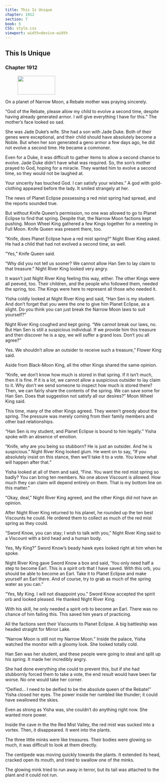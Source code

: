 ```yaml
---
title: This Is Unique
chapter: 1912
section: 7
book: 5
CSS: style.css
viewport: width=device-width
---
```


## This Is Unique

### Chapter 1912

<figure>
	<img src="../Images/gem.gif" alt="" id="gem" width="120" height="60" />
</figure>

On a planet of Narrow Moon, a Rebate mother was praying sincerely.

“God of the Rebate, please allow my child to evolve a second time, despite having already generated armor. I will give everything I have for this.” The mother’s face looked so sad.

She was Jade Duke’s wife. She had a son with Jade Duke. Both of their genes were exceptional, and their child should have absolutely become a Noble. But when her son generated a geno armor a few days ago, he did not evolve a second time. He became a commoner.

Even for a Duke, it was difficult to gather items to allow a second chance to evolve. Jade Duke didn’t have what was required. So, the son’s mother prayed to God, hoping for a miracle. They wanted him to evolve a second time, so they would not be laughed at.

Your sincerity has touched God. I can satisfy your wishes.” A god with gold-clothing appeared before the lady. It smiled strangely at her.

The news of Planet Eclipse possessing a red mist spring had spread, and the reports sounded true.

But without Knife Queen’s permission, no one was allowed to go to Planet Eclipse to find that spring. Despite that, the Narrow Moon factions kept pushing. Moon Wheel King gathered a few Kings together for a meeting in Full Moon. Knife Queen was present there, too.

“Knife, does Planet Eclipse have a red mist spring?” Night River King asked. He had a child that had not evolved a second time, as well.

“Yes,” Knife Queen said.

“Why did you not tell us sooner? We cannot allow Han Sen to lay claim to that treasure.” Night River King looked very angry.

It wasn’t just Night River King feeling this way, either. The other Kings were all peeved, too. Their children, and the people who followed them, needed the spring, too. The Kings were here to represent all those who needed it.

Yisha coldly looked at Night River King and said, “Han Sen is my student. And don’t forget that you were the one to give him Planet Eclipse, as a slight. Do you think you can just break the Narrow Moon laws to suit yourself?”

Night River King coughed and kept going. “We cannot break our laws, no. But Han Sen is still a suspicious individual. If we provide him this treasure and then discover he is a spy, we will suffer a grand loss. Don’t you all agree?”

Yes. We shouldn’t allow an outsider to receive such a treasure,” Flower King said.

Aside from Black-Moon King, all the other Kings shared the same opinion.

“Knife, we don’t know how much is stored in that spring. If it isn’t much, then it is fine. If it is a lot, we cannot allow a suspicious outsider to lay claim to it. Why don’t we send someone to inspect how much is stored there? Then, we can fairly share the contents of the spring. We can save some for Han Sen. Does that suggestion not satisfy all our desires?” Moon Wheel King said.

This time, many of the other Kings agreed. They weren’t greedy about the spring. The pressure was merely coming from their family members and other bad relationships.

“Han Sen is my student, and Planet Eclipse is bound to him legally.” Yisha spoke with an absence of emotion.

“Knife, why are you being so stubborn? He is just an outsider. And he is suspicious.” Night River King looked glum. He went on to say, “If you absolutely insist on this stance, then we’ll take it to a vote. You know what will happen after that.”

Yisha looked at all of them and said, “Fine. You want the red mist spring so badly? You can bring ten members. No one above Viscount is allowed. How much they can claim will depend entirely on them. That is my bottom line on this matter.”

“Okay, deal,” Night River King agreed, and the other Kings did not have an opinion.

After Night River King returned to his planet, he rounded up the ten best Viscounts he could. He ordered them to collect as much of the red mist spring as they could.

“Sword Know, you can stay; I wish to talk with you,” Night River King said to a Viscount with a bird head and a human body.

Yes, My King?” Sword Know’s beady hawk eyes looked right at him when he spoke.

Night River King gave Sword Know a box and said, ‘You only need half a step to become Earl. This is a spirit orb that I have saved. With this orb, you should be able to become an Earl. Take it to Planet Eclipse and make yourself an Earl there. And of course, try to grab as much of the spring water as you can.”

“Yes, My King. I will not disappoint you.” Sword Know accepted the spirit orb and looked pleased. He thanked Night River King.

With his skill, he only needed a spirit orb to become an Earl. There was no chance of him failing this. This saved him years of practicing.

All the factions sent their Viscounts to Planet Eclipse. A big battleship was headed straight for Mirror Lake.

“Narrow Moon is still not my Narrow Moon.” Inside the palace, Yisha watched the monitor with a gloomy look. She looked totally cold.

Han Sen was her student, and these people were going to steal and split up his spring. It made her incredibly angry.

She had done everything she could to prevent this, but if she had stubbornly forced them to take a vote, the end result would have been far worse. No one would take her corner.

“Deified… I need to be deified to be the absolute queen of the Rebate!” Yisha closed her eyes. The power inside her rumbled like thunder; it could have swallowed the skies.

Even as strong as Yisha was, she couldn’t do anything right now. She wanted more power.

Inside the cave in the the Red Mist Valley, the red mist was sucked into a vortex. Then, it disappeared. It went into the plants.

The three little minks were like treasures. Their bodies were glowing so much, it was difficult to look at them directly.

The centipede was moving quickly towards the plants. It extended its head, cracked open its mouth, and tried to swallow one of the minks.

The glowing mink tried to run away in terror, but its tail was attached to the plant and it could not run.